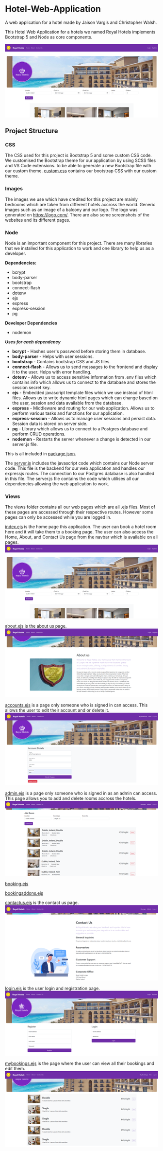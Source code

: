 # Hotel-Web-Application

A web application for a hotel made by Jaison Vargis and Christopher Walsh.

This Hotel Web Application for a hotels we named Royal Hotels implements Bootstrap 5 and Node as core components.

![Home Page](/Images/Screenshots/Homepage.png)

## Project Structure

### CSS
The CSS used for this project is Bootstrap 5 and some custom CSS code. We customised the Bootstrap theme for our application by using SCSS files and VS Code extensions. to be able to generate a new Bootstrap file with our custom theme. [custom.css](/CSS/custom.css) contains our bootstrap CSS with our custom theme.

### Images
The images we use which have credited for this project are mainly bedrooms which are taken from different hotels accross the world. Generic images such as an image of a balcony and our logo. The logo was generated on https://logo.com/. There are also some screenshots of the websites and its different pages.

### Node
Node is an important component for this project. There are many libraries that we installed for this application to work and one library to help us as a developer.

**Dependencies:**
- bcrypt
- body-parser
- bootstrap
- connect-flash
- dotenv
- ejs
- express
- express-session
- pg

**Developer Dependencies**
- nodemon

***Uses for each dependency***
- **bcrypt** - Hashes user's password before storing them in database.
- **body-parser** - Helps with user sessions.
- **bootstrap** - Contains bootstrap CSS and JS files.
- **connect-flash** - Allows us to send messages to the frontend and display it to the user. Helps with error handling.
- **dotenv** - Allows us to access sensitive information from .env files which contains info which allows us to connect to the database and stores the session secret key.
- **ejs** - Embedded javascript template files which we use instead of html files. Allows us to write dynamic html pages which can change based on the user, session and data available from the database.
- **express** - Middleware and routing for our web application. Allows us to perform various tasks and functions for our application.
- **express-session** - Allows us to manage user sessions and persist data. Session data is stored on server side.
- **pg** - Library which allows us to connect to a Postgres database and perform CRUD operations.
- **nodemon** - Restarts the server whenever a change is detected in our server.js file.

This is all included in [package.json](/Node/package.json).

The [server.js](/Node/server.js) includes the javascript code which contains our Node server code. This file is the backend for our web application and handles our expressjs routes. The connection to our Postgres database is also handled in this file. The server.js file contains the code which utilises all our dependencies allowing the web application to work.

### Views
The views folder contains all our web pages which are all .ejs files. Most of these pages are accessed through their respective routes. However some pages can only be accessed while you are logged in.

[index.ejs](/views/index.ejs) is the home page this application. The user can book a hotel room here and it will take them to a booking page. The user can also access the Home, About, and Contact Us page from the navbar which is available on all pages.
![Home Page](/Images/Screenshots/Homepage.png)

[about.ejs](/views/about.ejs) is the about us page.
![About Us](/Images/Screenshots/Aboutus.png)

[accounts.ejs](/views/accounts.ejs) is a page only someone who is signed in can access. This allows the user to edit their account and or delete it.
![Accounts](/Images/Screenshots/Accounts.png)

[admin.ejs](/views/admin.ejs) is a page only someone who is signed in as an admin can access. This page allows you to add and delete rooms accross the hotels.
![Admin](/Images/Screenshots/Admin.png)

[booking.ejs](/views/booking.ejs)

[bookingaddons.ejs](/views/bookingaddons.ejs)

[contactus.ejs](/views/contactus.ejs) is the contact us page.
![Contact Us](/Images/Screenshots/Contactus.png)

[login.ejs](/views/login.ejs) is the user login and registration page.
![Login](/Images/Screenshots/Login.png)

[mybookings.ejs](/views/mybookings.ejs) is the page where the user can view all their bookings and edit them.
![My Bookings](/Images/Screenshots/Mybookings.png)